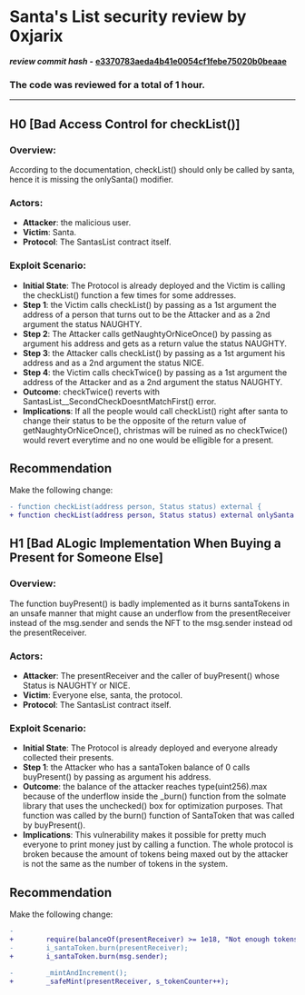 # Santa's List security review by 0xjarix

*********************review commit hash -********************* **[e3370783aeda4b41e0054cf1febe75020b0beaae](https://github.com/Cyfrin/2023-11-Santas-List)**

### The code was reviewed for a total of 1 hour.
---


## H0 [Bad Access Control for checkList()]

### Overview:
According to the documentation, checkList() should only be called by santa, hence it is missing the onlySanta() modifier. 

### Actors:
- **Attacker**: the malicious user.
- **Victim**: Santa.
- **Protocol**: The SantasList contract itself.

### Exploit Scenario:
- **Initial State**: The Protocol is already deployed and the Victim is calling the checkList() function a few times for some addresses.
- **Step 1**: the Victim calls checkList() by passing as a 1st argument the address of a person that turns out to be the Attacker and as a 2nd argument the status NAUGHTY.
- **Step 2**: The Attacker calls getNaughtyOrNiceOnce() by passing as argument his address and gets as a return value the status NAUGHTY.
- **Step 3**: the Attacker calls checkList() by passing as a 1st argument his address and as a 2nd argument the status NICE.
- **Step 4**: the Victim calls checkTwice() by passing as a 1st argument the address of the Attacker and as a 2nd argument the status NAUGHTY.
- **Outcome**: checkTwice() reverts with SantasList__SecondCheckDoesntMatchFirst() error.
- **Implications**: If all the people would call checkList() right after santa to change their status to be the opposite of the return value of getNaughtyOrNiceOnce(), christmas will be ruined as no checkTwice() would revert everytime and no one would be elligible for a present.

## Recommendation

Make the following change:

```diff
- function checkList(address person, Status status) external {
+ function checkList(address person, Status status) external onlySanta {

```

## H1 [Bad ALogic Implementation When Buying a Present for Someone Else]

### Overview:
The function buyPresent() is badly implemented as it burns santaTokens in an unsafe manner that might cause an underflow from the presentReceiver instead of the msg.sender and sends the NFT to the msg.sender instead od the presentReceiver.

### Actors:
- **Attacker**: The presentReceiver and the caller of buyPresent() whose Status is NAUGHTY or NICE.
- **Victim**: Everyone else, santa, the protocol.
- **Protocol**: The SantasList contract itself.

### Exploit Scenario:
- **Initial State**: The Protocol is already deployed and everyone already collected their presents.
- **Step 1**: the Attacker who has a santaToken balance of 0 calls buyPresent() by passing as argument his address.
- **Outcome**: the balance of the attacker reaches type(uint256).max because of the underflow inside the _burn() function from the solmate library that uses the unchecked() box for optimization purposes. That function was called by the burn() function of SantaToken that was called by buyPresent().
- **Implications**: This vulnerability makes it possible for pretty much everyone to print money just by calling a function. The whole protocol is broken because the amount of tokens being maxed out by the attacker is not the same as the number of tokens in the system. 

## Recommendation

Make the following change:

```diff
-
+        require(balanceOf(presentReceiver) >= 1e18, "Not enough tokens in the balance");
-        i_santaToken.burn(presentReceiver);
+        i_santaToken.burn(msg.sender);

-        _mintAndIncrement();
+        _safeMint(presentReceiver, s_tokenCounter++);

```
